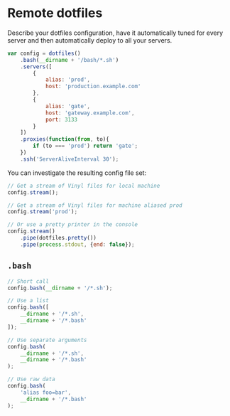 # Remote dotfiles

Describe your dotfiles configuration, have it automatically tuned for every server and then automatically deploy to all your servers.

```javascript
var config = dotfiles()
    .bash(__dirname + '/bash/*.sh')
    .servers([
        {
            alias: 'prod',
            host: 'production.example.com'
        },
        {
            alias: 'gate',
            host: 'gateway.example.com',
            port: 3133
        }
    ])
    .proxies(function(from, to){
        if (to === 'prod') return 'gate';
    })
    .ssh('ServerAliveInterval 30');
```

You can investigate the resulting config file set:
```javascript
// Get a stream of Vinyl files for local machine
config.stream();

// Get a stream of Vinyl files for machine aliased prod
config.stream('prod');

// Or use a pretty printer in the console
config.stream()
    .pipe(dotfiles.pretty())
    .pipe(process.stdout, {end: false});
```

## `.bash`

```javascript
// Short call
config.bash(__dirname + '/*.sh');

// Use a list
config.bash([
    __dirname + '/*.sh',
    __dirname + '/*.bash'
]);

// Use separate arguments
config.bash(
    __dirname + '/*.sh',
    __dirname + '/*.bash'
);

// Use raw data
config.bash(
    'alias foo=bar',
    __dirname + '/*.bash'
);
```
